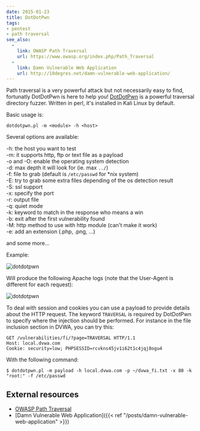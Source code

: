 ```yaml
---
date: 2015-01-23
title: DotDotPwn
tags:
- pentest
- path traversal
see_also:
  -
    link: OWASP Path Traversal
    url: https://www.owasp.org/index.php/Path_Traversal
  -
    link: Damn Vulnerable Web Application
    url: http://10degres.net/damn-vulnerable-web-application/
---
```

Path traversal is a very powerful attack but not necessarily easy to find, fortunatly DotDotPwn is here to help you! [DotDotPwn](http://dotdotpwn.blogspot.fr/ "DotDotPwn") is a powerful traversal directory fuzzer. 
Written in perl, it's installed in Kali Linux by default.

Basic usage is:

`dotdotpwn.pl -m <module> -h <host>`

Several options are available:

-h: the host you want to test  
-m: it supports http, ftp or text file as a payload  
-o and -O: enable the operating system detection  
-d: max depth it will look for (ie. max `../`)  
-f: file to grab (default is `/etc/passwd` for *nix system)  
-E: try to grab some extra files depending of the os detection result  
-S: ssl support  
-x: specify the port  
-r: output file  
-q: quiet mode  
-k: keyword to match in the response who means a win  
-b: exit after the first vulnerability found  
-M: http method to use with http module (can't make it work)  
-e: add an extension (.php, .png, ...)  

and some more...

<!--more-->

Example:

![dotdotpwn](/images/dotdotpwn_1.png)

Will produce the following Apache logs (note that the User-Agent is different for each request):

![dotdotpwn](/images/dotdotpwn_2.png)

To deal with session and cookies you can use a payload to provide details about the HTTP request.
The keyword `TRAVERSAL` is required by DotDotPwn to specify where the injection should be performed.
For instance in the file inclusion section in DVWA, you can try this:

```http
GET /vulnerabilities/fi/?page=TRAVERSAL HTTP/1.1
Host: local.dvwa.com
Cookie: security=low; PHPSESSID=rcvkns45jv1i62t1c4jqj8ogu4
```

With the following command:

`$ dotdotpwn.pl -m payload -h local.dvwa.com -p ~/dvwa_fi.txt -x 80 -k "root:" -f /etc/passwd`


## External resources

- [OWASP Path Traversal](https://www.owasp.org/index.php/Path_Traversal)
- [Damn Vulnerable Web Application]({{< ref "/posts/damn-vulnerable-web-application" >}})
